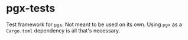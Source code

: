 # pgx-tests

Test framework for [`pgx`](https://crates.io/crates/pgx/).  Not meant to be used on its own.  Using `pgx` as a
`Cargo.toml` dependency is all that's necessary.